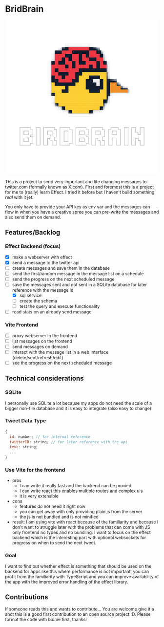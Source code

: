 # BridBrain

![BirdBainLogo](./assets/birdbrain_logo.png)

This is a project to send very important and life changing messages to twitter.com (formally known as
X.com). First and foremost this is a project for me to (really) learn Effect. I tried it before but
I haven't build something _real_ with it jet.

You only have to provide your API key as env var and the messages can flow in when you have a
creative spree you can pre-write the messages and also send them on demand.

## Features/Backlog

### Effect Backend (focus)

- [x] make a webserver with effect
- [x] send a message to the twitter api
- [ ] create messages and save them in the database
- [ ] send the first/random message in the message list on a schedule
- [ ] send the progress on the next scheduled message
- [ ] save the messages sent and not sent in a SQLite database for later reference with the message
      id
  - [x] sql service
  - [ ] create the schema
  - [ ] test the query and execute functionality
- [ ] read stats on an already send message

### Vite Frontend

- [ ] proxy webserver in the frontend
- [ ] list messages on the frontend
- [ ] send messages on demand
- [ ] interact with the message list in a web interface (delete/sent/refresh/edit)
- [ ] see the progress on the next scheduled message

## Technical considerations

### SQLite

I personally use SQLite a lot because my apps do not need the scale of a bigger non-file database
and it is easy to integrate (also easy to change).

### Tweet Data Type

```js
{
  id: number; // for internal reference
  twitterID: string; // for later reference with the api
  text: string;
  ...
}
```

### Use Vite for the frontend

- pros
  - I can write it really fast and the backend can be proxied
  - I can write react this enables multiple routes and complex uis
  - it is very extensible
- cons
  - features do not need it right now
  - you can get away with only providing plain js from the server
  - the js is not bundled and is not minified
- result: I am using vite with react because of the familiarity and because I don't want to struggle
  later with the problems that can come with JS only frontend no types and no bundling. I want to
  focus on the effect backend which is the interesting part with optional websockets for progress on
  when to send the next tweet.

### Goal

I want to find out whether effect is something that should be used on the backend for apps like this
where performance is not important, you can profit from the familiarity with TypeScript and you can
improve availability of the app with the improved error handling of the effect library.

## Contributions

If someone reads this and wants to contribute... You are welcome give it a shot this is a good
first contribution to an open source project :D. Please format the code with biome first, thanks!
